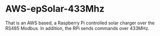 # AWS-epSolar-433Mhz
That is an AWS based, a Raspberry Pi controlled solar charger over the RS485 Modbus. In addition, the RPi sends commands over 433MHz.
